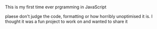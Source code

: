 This is my first time ever prgramming in JavaScript

plaese don't judge the code, formatting or how horribly unoptimised it is. I thought it was a fun project to work on and wanted to share it
